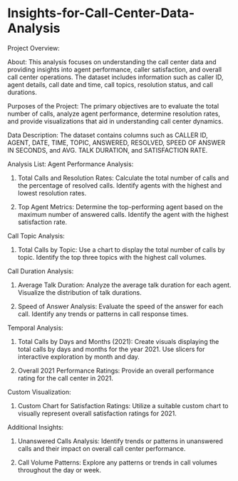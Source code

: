# Insights-for-Call-Center-Data-Analysis

Project Overview:

About:
This analysis focuses on understanding the call center data and providing insights into agent performance, caller satisfaction, and overall call center operations. The dataset includes information such as caller ID, agent details, call date and time, call topics, resolution status, and call durations.

Purposes of the Project:
The primary objectives are to evaluate the total number of calls, analyze agent performance, determine resolution rates, and provide visualizations that aid in understanding call center dynamics.

Data Description:
The dataset contains columns such as CALLER ID, AGENT, DATE, TIME, TOPIC, ANSWERED, RESOLVED, SPEED OF ANSWER IN SECONDS, and AVG. TALK DURATION, and SATISFACTION RATE.

Analysis List:
Agent Performance Analysis:

1. Total Calls and Resolution Rates:
Calculate the total number of calls and the percentage of resolved calls.
Identify agents with the highest and lowest resolution rates.

2. Top Agent Metrics:
Determine the top-performing agent based on the maximum number of answered calls.
Identify the agent with the highest satisfaction rate.

Call Topic Analysis:

1. Total Calls by Topic:
Use a chart to display the total number of calls by topic.
Identify the top three topics with the highest call volumes.

Call Duration Analysis:

1. Average Talk Duration:
Analyze the average talk duration for each agent.
Visualize the distribution of talk durations.

2. Speed of Answer Analysis:
Evaluate the speed of the answer for each call.
Identify any trends or patterns in call response times.

Temporal Analysis:

1. Total Calls by Days and Months (2021):
Create visuals displaying the total calls by days and months for the year 2021.
Use slicers for interactive exploration by month and day.

2. Overall 2021 Performance Ratings:
Provide an overall performance rating for the call center in 2021.

Custom Visualization:
1. Custom Chart for Satisfaction Ratings:
Utilize a suitable custom chart to visually represent overall satisfaction ratings for 2021.

Additional Insights:
1. Unanswered Calls Analysis:
Identify trends or patterns in unanswered calls and their impact on overall call center performance.

2. Call Volume Patterns:
Explore any patterns or trends in call volumes throughout the day or week.
